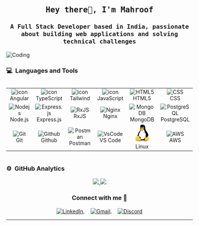 <h2 align="center"><samp>Hey there👋, I'm Mahroof</samp></h2>
<h3 align="center"><samp>A Full Stack Developer based in India, passionate about building web applications and solving technical challenges</samp> </h3>

<!-- Full-width image -->
<img align="center" alt="Coding" width="1000" src="https://user-images.githubusercontent.com/74038190/216644497-1951db19-8f3d-4e44-ac08-8e9d7e0d94a7.gif">

### 💻 &nbsp;Languages and Tools
<div style="display: flex; align-items: flex-start; align: center">
<table align="center">
  <tr>
    <td align="center" width="100">
      <img src="https://skillicons.dev/icons?i=angular" alt="icon" width="45" height="45" />
      <br>Angular
    </td>
    <td align="center" width="100">
      <img src="https://skillicons.dev/icons?i=typescript" alt="icon" width="45" height="45" />
      <br>TypeScript
    </td>
    <td align="center" width="100">
      <img src="https://skillicons.dev/icons?i=tailwindcss" alt="icon" width="45" height="45" />
      <br>Tailwind
    </td>
    <td align="center" width="100">
      <img src="https://techstack-generator.vercel.app/js-icon.svg" alt="icon" width="65" height="65" />
      <br>JavaScript
    </td>
    <td align="center" width="100">
      <img src="https://skillicons.dev/icons?i=html" alt="HTML5" width="48" height="48" />
      <br>HTML5
    </td>
    <td align="center" width="100">
      <img src="https://skillicons.dev/icons?i=css" alt="CSS" width="48" height="48" />
      <br>CSS
    </td>
  </tr>
  <tr>
    <td align="center" width="100">
      <img src="https://skillicons.dev/icons?i=nodejs" alt="Nodejs" width="48" height="48" />
      <br>Node.js
    </td>
    <td align="center" width="100">
      <img src="https://skillicons.dev/icons?i=express" alt="Express.js" width="48" height="48" />
      <br>Express.js
    </td>
    <td align="center" width="100">
      <img src="https://skillicons.dev/icons?i=rxjs" alt="RxJS" width="48" height="48" />
      <br>RxJS
    </td>
    <td align="center" width="100">
      <img src="https://www.vectorlogo.zone/logos/nginx/nginx-icon.svg" alt="Nginx" width="45" height="45" />
      <br>Nginx
    </td>
    <td align="center" width="100">
      <img src="https://skillicons.dev/icons?i=mongodb" alt="MongoDB" width="48" height="48" />
      <br>MongoDB
    </td>
    <td align="center" width="100">
      <img src="https://skillicons.dev/icons?i=postgres" alt="PostgreSQL" width="48" height="48" />
      <br>PostgreSQL
    </td>
  </tr>
  <tr>
    <td align="center" width="100">
      <img src="https://skillicons.dev/icons?i=git" alt="Git" width="48" height="48" />
      <br>Git
    </td>
    <td align="center" width="100">
      <img src="https://skillicons.dev/icons?i=github" alt="Github" width="48" height="48" />
      <br>Github
    </td>
    <td align="center" width="100">
      <img src="https://skillicons.dev/icons?i=postman" alt="Postman" width="48" height="48" />
      <br>Postman
    </td>
    <td align="center" width="100">
      <img src="https://skillicons.dev/icons?i=vscode" alt="VsCode" width="48" height="48" />
      <br>VS Code
    </td>
    <td align="center" width="100">
      <img src="https://raw.githubusercontent.com/devicons/devicon/master/icons/linux/linux-original.svg" alt="Linux" width="48" height="48" />
      <br>Linux
    </td>
    <td align="center" width="100">
      <img src="https://skillicons.dev/icons?i=aws" alt="AWS" width="48" height="48" />
      <br>AWS
    </td>
  </tr>
</table>
<br><br>
</div>

### ⚙️ &nbsp;GitHub Analytics
<p align="center">
<a href="https://github.com/your-github-username">
  <img height="180em" src="https://github-readme-stats.vercel.app/api?username=Mahroof-Rufi&show_icons=true&theme=algolia&include_all_commits=true&count_private=true"/>
  <img height="180em" src="https://github-readme-stats.vercel.app/api/top-langs/?username=Mahroof-Rufi&layout=compact&langs_count=8&theme=algolia"/>
</a>
</p>


<h3 align="center">Connect with me 🔗</h3>
<p align="center">
  <a href="https://www.linkedin.com/in/mahroof-rufi/" target="_blank">
    <img align="center" src="https://img.icons8.com/cute-clipart/64/000000/linkedin.png" alt="LinkedIn" height="50" width="50" />
  </a> &nbsp;&nbsp;&nbsp;
  
  <a href="mailto:mahroofprsnl@gmail.com" target="_blank">
    <img align="center" src="https://img.icons8.com/cute-clipart/64/000000/gmail.png" alt="Gmail" height="50" width="50" />
  </a> &nbsp;&nbsp;&nbsp;

  <a href="https://discord.com/invite/your-discord-invite" target="_blank">
    <img align="center" src="https://img.icons8.com/cute-clipart/64/000000/discord-logo.png" alt="Discord" height="50" width="50" />
  </a>
</p>
<hr>
